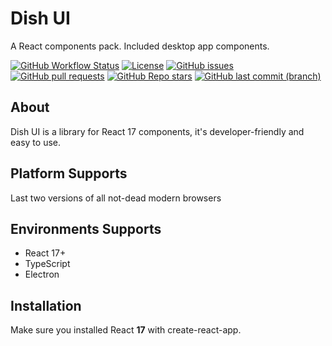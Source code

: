 # Dish UI
A React components pack. Included desktop app components.

[![GitHub Workflow Status](https://img.shields.io/github/workflow/status/dish-ui/dish-ui/Code%20Analysis?label=&style=flat-square)](https://github.com/dish-ui/dish-ui/actions?query=workflow%3A%22Code+Analysis%22)
[![License](https://img.shields.io/github/license/dish-ui/dish-ui?style=flat-square&label=)](https://github.com/dish-ui/dish-ui/blob/main/LICENSE)
[![GitHub issues](https://img.shields.io/github/issues/dish-ui/dish-ui?style=flat-square)](https://github.com/dish-ui/dish-ui/issues)
[![GitHub pull requests](https://img.shields.io/github/issues-pr/dish-ui/dish-ui?style=flat-square)](https://github.com/dish-ui/dish-ui/pulls)
[![GitHub Repo stars](https://img.shields.io/github/stars/dish-ui/dish-ui?style=flat-square)](https://github.com/dish-ui/dish-ui/stargazers)
[![GitHub last commit (branch)](https://img.shields.io/github/last-commit/dish-ui/dish-ui/main?style=flat-square)](https://github.com/dish-ui/dish-ui/commits/main)

## About
Dish UI is a library for React 17 components,
it's developer-friendly and easy to use.

## Platform Supports
Last two versions of all not-dead modern browsers

## Environments Supports
- React 17+
- TypeScript
- Electron

## Installation
Make sure you installed React **17** with create-react-app.